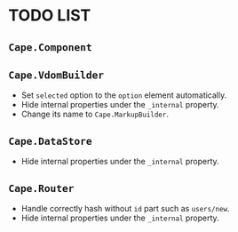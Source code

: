 # TODO LIST

## `Cape.Component`

## `Cape.VdomBuilder`

* Set `selected` option to the `option` element automatically.
* Hide internal properties under the `_internal` property.
* Change its name to `Cape.MarkupBuilder`.

## `Cape.DataStore`

* Hide internal properties under the `_internal` property.

## `Cape.Router`

* Handle correctly hash without `id` part such as `users/new`.
* Hide internal properties under the `_internal` property.
